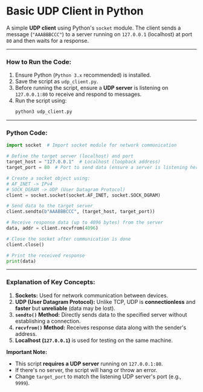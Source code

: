 # **Basic UDP Client in Python**  

A simple **UDP client** using Python's `socket` module. The client sends a message (`"AAABBBCCC"`) to a server running on `127.0.0.1` (localhost) at port `80` and then waits for a response.  

---

### **How to Run the Code:**  
1. Ensure Python (`Python 3.x` recommended) is installed.  
2. Save the script as `udp_client.py`.  
3. Before running the script, ensure a **UDP server** is listening on `127.0.0.1:80` to receive and respond to messages.  
4. Run the script using:  
   ```bash
   python3 udp_client.py
   ```

---

### **Python Code:**
```python
import socket  # Import socket module for network communication

# Define the target server (localhost) and port
target_host = "127.0.0.1"  # Localhost (loopback address)
target_port = 80  # Port to send data (ensure a server is listening here)

# Create a socket object using:
# AF_INET -> IPv4
# SOCK_DGRAM -> UDP (User Datagram Protocol)
client = socket.socket(socket.AF_INET, socket.SOCK_DGRAM)

# Send data to the target server
client.sendto(b"AAABBBCCC", (target_host, target_port))

# Receive response data (up to 4096 bytes) from the server
data, addr = client.recvfrom(4096)

# Close the socket after communication is done
client.close()

# Print the received response
print(data)
```

---

### **Explanation of Key Concepts:**  
1. **Sockets:** Used for network communication between devices.  
2. **UDP (User Datagram Protocol):** Unlike TCP, UDP is **connectionless** and **faster** but **unreliable** (data may be lost).  
3. **`sendto()` Method:** Directly sends data to the specified server without establishing a connection.  
4. **`recvfrom()` Method:** Receives response data along with the sender's address.  
5. **Localhost (`127.0.0.1`)** is used for testing on the same machine.  

**Important Note:**  
- This script **requires a UDP server** running on `127.0.0.1:80`.  
- If there's no server, the script will hang or throw an error.  
- Change `target_port` to match the listening UDP server's port (e.g., `9999`).  
